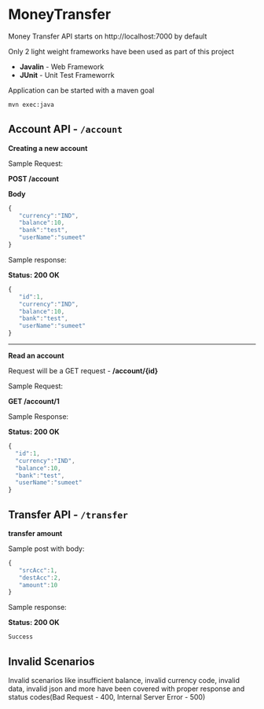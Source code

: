 # MoneyTransfer

Money Transfer API starts on http://localhost:7000 by default

Only 2 light weight frameworks have been used as part of this project
 - **Javalin** - Web Framework
 - **JUnit** - Unit Test Frameworrk

Application can be started with a maven goal

```sh
mvn exec:java
```
## Account API - `/account`

**Creating a new account**

Sample Request:

**POST /account**

**Body**
```javascript
{
   "currency":"IND",
   "balance":10,
   "bank":"test",
   "userName":"sumeet"
}
```

Sample response:

**Status: 200 OK**
```javascript
{
   "id":1,
   "currency":"IND",
   "balance":10,
   "bank":"test",
   "userName":"sumeet"
}
```

---
**Read an account**

Request will be a GET request - **/account/{id}**

Sample Request:

**GET /account/1**

Sample Response:

**Status: 200 OK**
```javascript
{
  "id":1,
  "currency":"IND",
  "balance":10,
  "bank":"test",
  "userName":"sumeet"
}
```

## Transfer API - `/transfer`

**transfer amount**

Sample post with body:

```javascript
{
   "srcAcc":1,
   "destAcc":2,
   "amount":10
}
```

Sample response:

**Status: 200 OK**
```javascript
Success
```

## Invalid Scenarios

Invalid scenarios like insufficient balance, invalid currency code, invalid data, invalid json and more have been covered with proper response and status codes(Bad Request - 400, Internal Server Error - 500)
